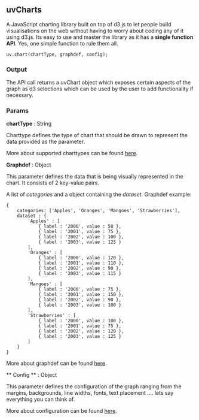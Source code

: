 ## uvCharts
A JavaScript charting library built on top of d3.js to let people build visualisations on the web without having to worry about coding any of it using d3.js. Its easy to use and master the library as it has a **single function API**. Yes, one simple function to rule them all.

```
uv.chart(chartType, graphdef, config); 
```

### Output
The API call returns a uvChart object which exposes certain aspects of the graph as d3 selections which can be used by the user to add functionality if necessary.

### Params
**chartType** : String

Charttype defines the type of chart that should be drawn to represent the data provided as the parameter.

More about supported charttypes can be found [here](http://www.github.com/todo).

**Graphdef** : Object

This parameter defines the data that is being visually represented in the chart.
It consists of 2 key-value pairs.

A list of *categories* and a object containing the *dataset*. Graphdef example: 

 	{
		categories: ['Apples', 'Oranges', 'Mangoes', 'Strawberries'],
		dataset : {
			'Apples' : [
				{ label : '2000', value : 50 },
				{ label : '2001', value : 75 },
				{ label : '2002', value : 100 },
				{ label : '2003', value : 125 }
			],
			'Oranges' : [
				{ label : '2000', value : 120 },
				{ label : '2001', value : 110 },
				{ label : '2002', value : 90 },
				{ label : '2003', value : 115 }
			],
			'Mangoes' : [
				{ label : '2000', value : 75 },
				{ label : '2001', value : 150 },
				{ label : '2002', value : 90 },
				{ label : '2003', value : 100 }
			],
			'Strawberries' : [
				{ label : '2000', value : 100 },
				{ label : '2001', value : 75 },
				{ label : '2002', value : 120 },
				{ label : '2003', value : 125 }
			]
		}
	}

More about graphdef can be found [here](http://www.github.com/todo).

** Config ** : Object

This parameter defines the configuration of the graph ranging from the margins, backgrounds, line widths, fonts, text placement .... lets say everything you can think of.

More about configuration can be found [here](http://www.github.com/todo).